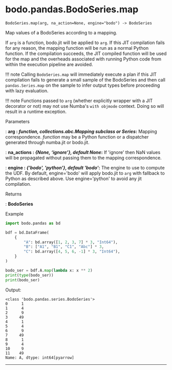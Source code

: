 # bodo.pandas.BodoSeries.map
```
BodoSeries.map(arg, na_action=None, engine="bodo") -> BodoSeries
```
Map values of a BodoSeries according to a mapping.

If `arg` is a function, bodo.jit will be applied to `arg`.  If this JIT compilation fails for any
reason, the mapping function will be run as a normal Python function.  If the compilation succeeds,
the JIT compiled function will be used for the map and the overheads associated with running Python code
from within the execution pipeline are avoided.

!!! note
    Calling `BodoSeries.map` will immediately execute a plan if this JIT compilation fails to
    generate a small sample of the BodoSeries and then call `pandas.Series.map` on the sample to
    infer output types before proceeding with lazy evaluation.

!!! note
    Functions passed to `arg` (whether explicitly wrapper with a JIT decorator or not) may not
    use Numba's `with objmode` context.  Doing so will result in a runtime exception.

<p class="api-header">Parameters</p>

: __arg : *function, collections.abc.Mapping subclass or Series*:__ Mapping correspondence.  *function* may be a Python function or a dispatcher generated through numba.jit or bodo.jit.

: __na_actions : *{None, ‘ignore’}, default None*:__ If 'ignore' then NaN values will be propagated without passing them to the mapping correspondence.

: __engine : *{'bodo', 'python'}, default 'bodo'*:__  The engine to use to compute the UDF. By default, engine='bodo' will apply bodo.jit
to `arg` with fallback to Python as described above. Use engine='python' to avoid any jit compilation.

<p class="api-header">Returns</p>

: __BodoSeries__

<p class="api-header">Example</p>

``` py
import bodo.pandas as bd

bdf = bd.DataFrame(
    {
        "A": bd.array([1, 2, 3, 7] * 3, "Int64"),
        "B": ["A1", "B1", "C1", "Abc"] * 3,
        "C": bd.array([4, 5, 6, -1] * 3, "Int64"),
    }
)

bodo_ser = bdf.A.map(lambda x: x ** 2)
print(type(bodo_ser))
print(bodo_ser)
```

Output:
```
<class 'bodo.pandas.series.BodoSeries'>
0      1
1      4
2      9
3     49
4      1
5      4
6      9
7     49
8      1
9      4
10     9
11    49
Name: A, dtype: int64[pyarrow]
```

---
